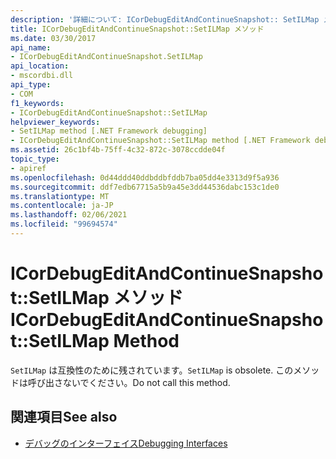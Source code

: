 ```yaml
---
description: '詳細について: ICorDebugEditAndContinueSnapshot:: SetILMap メソッド'
title: ICorDebugEditAndContinueSnapshot::SetILMap メソッド
ms.date: 03/30/2017
api_name:
- ICorDebugEditAndContinueSnapshot.SetILMap
api_location:
- mscordbi.dll
api_type:
- COM
f1_keywords:
- ICorDebugEditAndContinueSnapshot::SetILMap
helpviewer_keywords:
- SetILMap method [.NET Framework debugging]
- ICorDebugEditAndContinueSnapshot::SetILMap method [.NET Framework debugging]
ms.assetid: 26c1bf4b-75ff-4c32-872c-3078ccdde04f
topic_type:
- apiref
ms.openlocfilehash: 0d44ddd40ddbddbfddb7ba05dd4e3313d9f5a936
ms.sourcegitcommit: ddf7edb67715a5b9a45e3dd44536dabc153c1de0
ms.translationtype: MT
ms.contentlocale: ja-JP
ms.lasthandoff: 02/06/2021
ms.locfileid: "99694574"
---
```

# <a name="icordebugeditandcontinuesnapshotsetilmap-method"></a><span data-ttu-id="631c4-103">ICorDebugEditAndContinueSnapshot::SetILMap メソッド</span><span class="sxs-lookup"><span data-stu-id="631c4-103">ICorDebugEditAndContinueSnapshot::SetILMap Method</span></span>

<span data-ttu-id="631c4-104">`SetILMap` は互換性のために残されています。</span><span class="sxs-lookup"><span data-stu-id="631c4-104">`SetILMap` is obsolete.</span></span> <span data-ttu-id="631c4-105">このメソッドは呼び出さないでください。</span><span class="sxs-lookup"><span data-stu-id="631c4-105">Do not call this method.</span></span>  
  
## <a name="see-also"></a><span data-ttu-id="631c4-106">関連項目</span><span class="sxs-lookup"><span data-stu-id="631c4-106">See also</span></span>

- [<span data-ttu-id="631c4-107">デバッグのインターフェイス</span><span class="sxs-lookup"><span data-stu-id="631c4-107">Debugging Interfaces</span></span>](debugging-interfaces.md)

